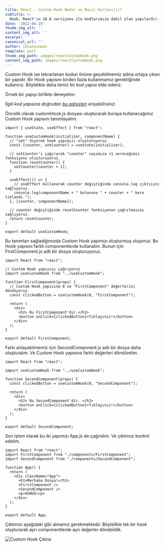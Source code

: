 ```yaml
---
title: React - Custom Hook Nedir ve Nasıl Kullanılır?
subtitle: >-
  Hook, React'ın 18.6 versiyonu ile kodlarımıza dahil olan yapılardır. Class component yapısına gerek olmadan, function component içerisinde de state yapısını kullanabilmemize olanak tanır.
date: '2022-04-19'
thumb_img_alt: ''
content_img_alt: ''
excerpt: ''
canonical_url: ''
author: ihsansunman
template: post
thumb_img_path: images/reactCustomHook.png
content_img_path: images/reactCustomHook.png
---
```

Custom Hook ise tekrarlanan kodun önüne geçebilmemiz adına ortaya çıkan bir yapıdır. Bir Hook yapısını birden fazla kullanmamız gerektiğinde kullanırız. Böylelikle daha temiz bir kod yapısı elde ederiz.

Örnek bir yapıyı birlikte deneyelim: 

*İlgili kod yapısına doğrudan [bu adresten](https://codesandbox.io/s/customhook-asnus-zwl5rt) erişebilirsiniz.*

Öncelik olarak customHook.js dosyası oluşturarak buraya kullanacağımız Custom Hook yapısını tanımlayalım.

```
import { useState, useEffect } from "react";

function useCustomHook(initializer, componentName) {
  // "set" diyerek hook yapımızı oluşturuyoruz.
  const [counter, setCounter] = useState(initializer);

  // setCounter'i çağırarak "counter" sayımıza +1 vereceğimiz fonksiyonu oluşturuyoruz.
  function resetCounter() {
    setCounter(counter + 1);
  }

  useEffect(() => {
    // useEffect kullanarak counter değiştiğinde console.log çıktısını sağlıyoruz.
    console.log(componentName + " butonuna " + counter + " kere tıklandı.");
  }, [counter, componentName]);
   
  // counter değiştiğinde resetCounter fonksiyonun çağrılmasını sağlıyoruz.
  return resetCounter;
}

export default useCustomHook;
```

Bu tanımları sağladığımızda Custom Hook yapımızı oluşturmuş oluyoruz. Bu Hook yapısını farklı componentlerde kullanalım. Bunun için FirstComponent.js adlı bir dosya oluşturuyoruz.

```
import React from "react";

// Custom Hook yapısını çağrıyoruz
import useCustomHook from "../useCustomHook";

function FirstComponent(props) {
  // Custom Hook yapısına 0 ve "FirstComponent" değerlerini döndüyoruz.
  const clickedButton = useCustomHook(0, "FirstComponent");

  return (
    <div>
      <h2> Bu FirstComponent'dir.</h2>
      <button onClick={clickedButton}>Tıklayınız!</button>
    </div>
  );
}

export default FirstComponent;
```

Farkı anlayabilmemiz için SecondComponent.js adlı bir dosya daha oluşturalım. Ve Custom Hook yapısına farklı değerleri döndürelim.

```
import React from "react";

import useCustomHook from "../useCustomHook";

function SecondComponent(props) {
  const clickedButton = useCustomHook(0, "SecondComponent");

  return (
    <div>
      <h2> Bu SecondComponent'dir. </h2>
      <button onClick={clickedButton}>Tıklayınız!</button>
    </div>
  );
}

export default SecondComponent;
```

Son işlem olarak bu iki yapımızı App.js de çağıralım. Ve çıktımızı kontrol edelim.

```
import React from "react";
import FirstComponent from "./components/FirstComponent";
import SecondComponent from "./components/SecondComponent";

function App() {
  return (
    <div className="App">
      <h1>Merhaba Dünya!</h1>
      <FirstComponent />
      <SecondComponent />
      <p>ASNUS</p>
    </div>
  );
}

export default App;
```

Çıktımızı aşağıdaki gibi almamız gerekmektedir. Böylelikle tek bir hook oluşturarak ayrı componentlerde ayrı değerler dönebildik. 

![Custom Hook Çıktısı](https://asnus.com/images/custom_hook_cikti.png)
